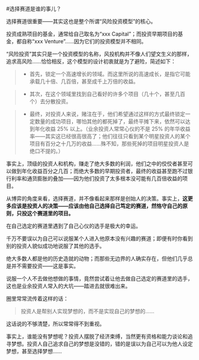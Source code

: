 #选择赛道是谁的事儿？

选择赛道很重要——其实这也是整个所谓“风险投资模型”的核心。

投资成熟项目的基金，通常给自己取名为“xxx Capital”；而投资早期项目的基金，都自称“xxx Venture”……因为它们的投资模型并不相同。

“风险投资”其实只是一个投资模型的名称，风投机构并不像人们望文生义的那样，追求高风险……恰恰相反，这个模型的设计初衷就是为了避险，简述如下：

> * 首先，锁定一个高速增长的领域。而这里所说的高速成长，是指它可能承载几十倍、几百倍，甚至成千上万倍的收益。

> * 其次，在这个领域里找到自己看好的许多个项目（几十个，甚至几百个）去分散投资。

> * 最终，对投资人来说，赌注在于，他们希望通过这样的方式最终锁定一定数量的成功项目，哪怕其他的都死掉了，最终平摊下来，依然可以达到年化收益 25% 以上。（业余投资人常常心仪的不是 25% 的年华收益率——其实这已经很高很高了；他们往往只看到某个明星投资人的某个项目有百分之十几万的收益……殊不知，那些死掉的项目明星投资人是绝口不提的。）

事实上，顶级的投资人和机构，赚走了绝大多数的利润，他们之中的佼佼者甚至可以做到年化收益百分之几百；而绝大多数的早期投资者，最终的收益甚至跑不过银行利率和通货膨胀的叠加——因为他们投资了太多根本没可能有几百倍收益的项目。

从博弈的角度来看，选择赛道，并不像看起来那样是创始人的决策。事实上，**这更多应该是投资人的决策——应该由他自己选择自己笃定的赛道，然恪守自己的原则，只投这个赛道里的项目。**

在自己选定的赛道里遇到了自己心仪的选手是极大的幸运。

千万不要误以为自己可以说服某个人进入他原本没有兴趣的赛道；即便有时你看到别的投资人貌似成功地说服了其他的选手。

绝大多数人都是他的历史造就的动物；而那些无边界的人确实存在，但他们几乎总是并不需要投资——这是事实。

说服一个人不去做他想做的事情，竟然尝试着让他去做自己选定的赛道里的选手，这也是业余投资人常入的大坑——踏进去就很难出来。

圈里常常流传着这样的话：

> 投资人是帮别人实现梦想的，而不是实现自己的梦想的……

这话说的不够清楚，所以常常得不到重视。

事实上，谁能没有梦想呢？投资人摆脱了经济束缚，当然更有资格和能力谈论和追寻梦想。投资人自己追求自己的梦想是没错的，错的是误以为自己可以为他人设定梦想，甚至选择梦想……

